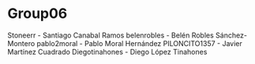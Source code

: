 # Group06
Stoneerr - Santiago Canabal Ramos
belenrobles - Belén Robles Sánchez-Montero
pablo2moral - Pablo Moral Hernández
PILONCITO1357 - Javier Martínez Cuadrado
Diegotinahones - Diego López Tinahones

